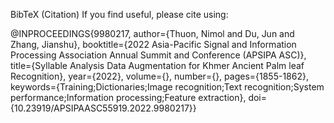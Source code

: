 BibTeX (Citation)
If you find useful, please cite using: 


@INPROCEEDINGS{9980217,
  author={Thuon, Nimol and Du, Jun and Zhang, Jianshu},
  booktitle={2022 Asia-Pacific Signal and Information Processing Association Annual Summit and Conference (APSIPA ASC)}, 
  title={Syllable Analysis Data Augmentation for Khmer Ancient Palm leaf Recognition}, 
  year={2022},
  volume={},
  number={},
  pages={1855-1862},
  keywords={Training;Dictionaries;Image recognition;Text recognition;System performance;Information processing;Feature extraction},
  doi={10.23919/APSIPAASC55919.2022.9980217}}
